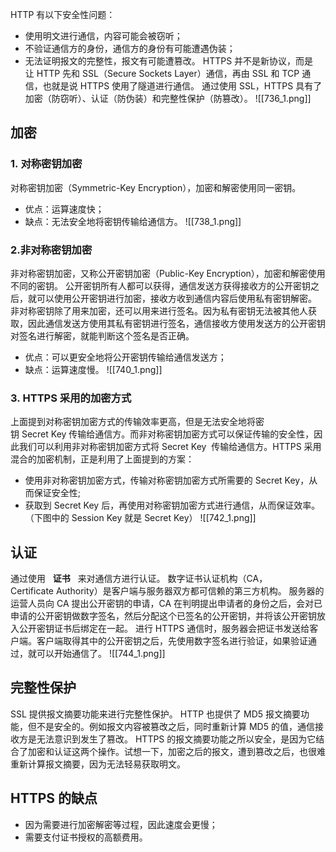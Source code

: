 HTTP 有以下安全性问题：
- 使用明文进行通信，内容可能会被窃听；
- 不验证通信方的身份，通信方的身份有可能遭遇伪装；
- 无法证明报文的完整性，报文有可能遭篡改。
HTTPS 并不是新协议，而是让 HTTP 先和 SSL（Secure Sockets Layer）通信，再由 SSL 和 TCP 通信，也就是说 HTTPS 使用了隧道进行通信。
通过使用 SSL，HTTPS 具有了加密（防窃听）、认证（防伪装）和完整性保护（防篡改）。
![[736_1.png]]
## 加密
### 1. 对称密钥加密
对称密钥加密（Symmetric-Key Encryption），加密和解密使用同一密钥。
- 优点：运算速度快；
- 缺点：无法安全地将密钥传输给通信方。
![[738_1.png]]
### 2.非对称密钥加密
非对称密钥加密，又称公开密钥加密（Public-Key Encryption），加密和解密使用不同的密钥。
公开密钥所有人都可以获得，通信发送方获得接收方的公开密钥之后，就可以使用公开密钥进行加密，接收方收到通信内容后使用私有密钥解密。
非对称密钥除了用来加密，还可以用来进行签名。因为私有密钥无法被其他人获取，因此通信发送方使用其私有密钥进行签名，通信接收方使用发送方的公开密钥对签名进行解密，就能判断这个签名是否正确。
- 优点：可以更安全地将公开密钥传输给通信发送方；
- 缺点：运算速度慢。
![[740_1.png]]
### 3. HTTPS 采用的加密方式
上面提到对称密钥加密方式的传输效率更高，但是无法安全地将密钥 Secret Key 传输给通信方。而非对称密钥加密方式可以保证传输的安全性，因此我们可以利用非对称密钥加密方式将 Secret Key  传输给通信方。HTTPS 采用混合的加密机制，正是利用了上面提到的方案：
- 使用非对称密钥加密方式，传输对称密钥加密方式所需要的 Secret Key，从而保证安全性;
- 获取到 Secret Key 后，再使用对称密钥加密方式进行通信，从而保证效率。（下图中的 Session Key 就是 Secret Key）
![[742_1.png]]
## 认证
通过使用   **证书**   来对通信方进行认证。
数字证书认证机构（CA，Certificate Authority）是客户端与服务器双方都可信赖的第三方机构。
服务器的运营人员向 CA 提出公开密钥的申请，CA 在判明提出申请者的身份之后，会对已申请的公开密钥做数字签名，然后分配这个已签名的公开密钥，并将该公开密钥放入公开密钥证书后绑定在一起。
进行 HTTPS 通信时，服务器会把证书发送给客户端。客户端取得其中的公开密钥之后，先使用数字签名进行验证，如果验证通过，就可以开始通信了。
![[744_1.png]]
## 完整性保护
SSL 提供报文摘要功能来进行完整性保护。
HTTP 也提供了 MD5 报文摘要功能，但不是安全的。例如报文内容被篡改之后，同时重新计算 MD5 的值，通信接收方是无法意识到发生了篡改。
HTTPS 的报文摘要功能之所以安全，是因为它结合了加密和认证这两个操作。试想一下，加密之后的报文，遭到篡改之后，也很难重新计算报文摘要，因为无法轻易获取明文。
## HTTPS 的缺点
- 因为需要进行加密解密等过程，因此速度会更慢；
- 需要支付证书授权的高额费用。